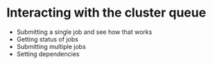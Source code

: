 # Interacting with the cluster queue

- Submitting a single job and see how that works
- Getting status of jobs
- Submitting multiple jobs
- Setting dependencies
